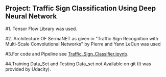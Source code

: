 ## Project: Traffic Sign Classification Using Deep Neural Network

#1. Tensor Flow Library was used.

#2. Architecture OF SermaNET as given in
"Traffic Sign Recognition with Multi-Scale Convolutional Networks"
by Pierre and Yann LeCun was used

#3.For code and Pipeline see [Traffic_Sign_Classifier.ipynb](Traffic_Sign_Classifier.ipynb).

#4.Training Data_Set and Testing Data_set not Available on git
(It was provided by Udacity). 
